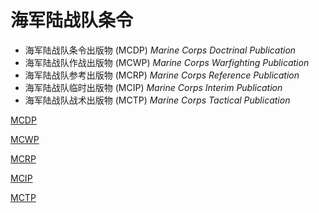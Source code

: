 # 海军陆战队条令

* 海军陆战队条令出版物 (MCDP) *Marine Corps Doctrinal Publication*
* 海军陆战队作战出版物 (MCWP) *Marine Corps Warfighting Publication*
* 海军陆战队参考出版物 (MCRP) *Marine Corps Reference Publication*
* 海军陆战队临时出版物 (MCIP) *Marine Corps Interim Publication*
* 海军陆战队战术出版物 (MCTP) *Marine Corps Tactical Publication*

[MCDP](./MCDP.md ':include')

[MCWP](./MCWP.md ':include')

[MCRP](./MCRP.md ':include')

[MCIP](./MCIP.md ':include')

[MCTP](./MCTP.md ':include')
